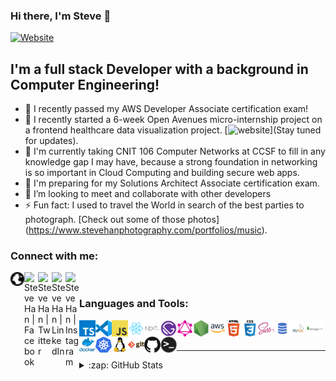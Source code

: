 ### Hi there, I'm Steve 👋

[![Website](https://img.shields.io/website?label=stevehan.dev&style=for-the-badge&url=https%3A%2F%2stevehan.dev)](https://stevehan.dev)

## I'm a full stack Developer with a background in Computer Engineering!

- 💪 I recently passed my AWS Developer Associate certification exam!
- 🔭 I recently started a 6-week Open Avenues micro-internship project on a frontend healthcare data visualization project.  [![website](https://github.com/sv2506/Graph-UI/tree/development_Steve_Han)](Stay tuned for updates).
- 🔭 I'm currently taking CNIT 106 Computer Networks at CCSF to fill in any knowledge gap I may have, because a strong foundation in networking is so important in Cloud Computing and building secure web apps.
- 🔭 I'm preparing for my Solutions Architect Associate certification exam.
- 👯 I’m looking to meet and collaborate with other developers
- ⚡ Fun fact: I used to travel the World in search of the best parties to photograph.  [Check out some of those photos]  (https://www.stevehanphotography.com/portfolios/music).

### Connect with me:

[<img align="left" alt="Steve Han developer portfolio" width="22px" src="https://raw.githubusercontent.com/iconic/open-iconic/master/svg/globe.svg" />][website]
[<img align="left" alt="Steve Han | Facebook" width="22px" src="https://cdn.jsdelivr.net/npm/simple-icons@v3/icons/facebook.svg" />][twitter]
[<img align="left" alt="Steve Han | Twitter" width="22px" src="https://cdn.jsdelivr.net/npm/simple-icons@v3/icons/twitter.svg" />][twitter]
[<img align="left" alt="Steve Han | LinkedIn" width="22px" src="https://cdn.jsdelivr.net/npm/simple-icons@v3/icons/linkedin.svg" />][linkedin]
[<img align="left" alt="Steve Han | Instagram" width="22px" src="https://cdn.jsdelivr.net/npm/simple-icons@v3/icons/instagram.svg" />][instagram]

<br />

### Languages and Tools:
<img align="left" alt="Typescript" width="26px" src="https://raw.githubusercontent.com/github/explore/80688e429a7d4ef2fca1e82350fe8e3517d3494d/topics/typescript/typescript.png" />
<img align="left" alt="Visual Studio Code" width="26px" src="https://raw.githubusercontent.com/github/explore/80688e429a7d4ef2fca1e82350fe8e3517d3494d/topics/visual-studio-code/visual-studio-code.png" />
<img align="left" alt="JavaScript" width="26px" src="https://raw.githubusercontent.com/github/explore/80688e429a7d4ef2fca1e82350fe8e3517d3494d/topics/javascript/javascript.png" />
<img align="left" alt="React" width="26px" src="https://raw.githubusercontent.com/github/explore/80688e429a7d4ef2fca1e82350fe8e3517d3494d/topics/react/react.png" />
<img align="left" alt="NextJS" width="26px" src="https://raw.githubusercontent.com/github/explore/28b02bbc9ad9f7a503c43775aebeb515dc2da5fc/topics/nextjs/nextjs.png" />
<img align="left" alt="Gatsby" width="26px" src="https://raw.githubusercontent.com/github/explore/e94815998e4e0713912fed477a1f346ec04c3da2/topics/gatsby/gatsby.png" />
<img align="left" alt="GraphQL" width="26px" src="https://raw.githubusercontent.com/github/explore/80688e429a7d4ef2fca1e82350fe8e3517d3494d/topics/graphql/graphql.png" />
<img align="left" alt="Node.js" width="26px" src="https://raw.githubusercontent.com/github/explore/80688e429a7d4ef2fca1e82350fe8e3517d3494d/topics/nodejs/nodejs.png" />
<img align="left" alt="AWS" width="26px" src="https://raw.githubusercontent.com/github/explore/fbceb94436312b6dacde68d122a5b9c7d11f9524/topics/aws/aws.png" />
<img align="left" alt="HTML5" width="26px" src="https://raw.githubusercontent.com/github/explore/80688e429a7d4ef2fca1e82350fe8e3517d3494d/topics/html/html.png" />
<img align="left" alt="CSS3" width="26px" src="https://raw.githubusercontent.com/github/explore/80688e429a7d4ef2fca1e82350fe8e3517d3494d/topics/css/css.png" />
<img align="left" alt="Sass" width="26px" src="https://raw.githubusercontent.com/github/explore/80688e429a7d4ef2fca1e82350fe8e3517d3494d/topics/sass/sass.png" />
<img align="left" alt="SQL" width="26px" src="https://raw.githubusercontent.com/github/explore/80688e429a7d4ef2fca1e82350fe8e3517d3494d/topics/sql/sql.png" />
<img align="left" alt="MySQL" width="26px" src="https://raw.githubusercontent.com/github/explore/80688e429a7d4ef2fca1e82350fe8e3517d3494d/topics/mysql/mysql.png" />
<img align="left" alt="MongoDB" width="26px" src="https://raw.githubusercontent.com/github/explore/80688e429a7d4ef2fca1e82350fe8e3517d3494d/topics/mongodb/mongodb.png" />
<img align="left" alt="Docker" width="26px" src="https://raw.githubusercontent.com/github/explore/80688e429a7d4ef2fca1e82350fe8e3517d3494d/topics/docker/docker.png" />
<img align="left" alt="Kubernetes" width="26px" src="https://raw.githubusercontent.com/github/explore/01ea2a586e5da744792d0ccfce2f68b861f29301/topics/kubernetes/kubernetes.png" />
<img align="left" alt="Linux" width="26px" src="https://raw.githubusercontent.com/github/explore/80688e429a7d4ef2fca1e82350fe8e3517d3494d/topics/linux/linux.png" />
<img align="left" alt="Git" width="26px" src="https://raw.githubusercontent.com/github/explore/80688e429a7d4ef2fca1e82350fe8e3517d3494d/topics/git/git.png" />
<img align="left" alt="GitHub" width="26px" src="https://raw.githubusercontent.com/github/explore/78df643247d429f6cc873026c0622819ad797942/topics/github/github.png" />
<img align="left" alt="Terminal" width="26px" src="https://raw.githubusercontent.com/github/explore/80688e429a7d4ef2fca1e82350fe8e3517d3494d/topics/terminal/terminal.png" />

<br />
<br />

---

<details>
  <summary>:zap: GitHub Stats</summary>

  <img align="left" alt="Steve Han's GitHub Stats" src="https://github-readme-stats.vercel.app/api?username=stevehanstudio&hide=stars&count_private=true&theme=tokyonight&show_icons=true&hide_border=true" />

</details>

[website]: https://stevehan.dev
[facebook]: https://facebook.com/stevehanphoto
[twitter]: https://twitter.com/stevehanphoto
[instagram]: https://instagram.com/stevehanphoto
[linkedin]: https://linkedin.com/in/stevehanstudio
